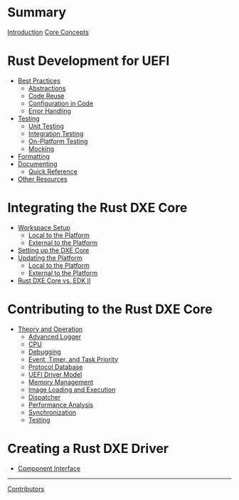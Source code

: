 # Summary

[Introduction](introduction.md)
[Core Concepts](concepts.md)

# Rust Development for UEFI

- [Best Practices](dev/principles.md)
  - [Abstractions](dev/principles/abstractions.md)
  - [Code Reuse](dev/principles/reuse.md)
  - [Configuration in Code](dev/principles/config.md)
  - [Error Handling](dev/principles/error-handling.md)
- [Testing](dev/testing.md)
  - [Unit Testing](dev/testing/unit.md)
  - [Integration Testing](dev/testing/integration.md)
  - [On-Platform Testing](dev/testing/platform.md)
  - [Mocking](dev/testing/mock.md)
- [Formatting](dev/formatting.md)
- [Documenting](dev/documenting.md)
  - [Quick Reference](dev/documenting/reference.md)
- [Other Resources](dev/other.md)

# Integrating the Rust DXE Core

- [Workspace Setup](integrate/workspace.md)
  - [Local to the Platform](integrate/compile_local.md)
  - [External to the Platform](integrate/compile_external.md)
- [Setting up the DXE Core](integrate/dxe_core.md)
- [Updating the Platform](integrate/platform.md)
  - [Local to the Platform](integrate/platform_local.md)
  - [External to the Platform](integrate/platform_external.md)
- [Rust DXE Core vs. EDK II](integrate/rust_vs_edk2.md)

# Contributing to the Rust DXE Core

- [Theory and Operation](dxe_core/operation.md)
  - [Advanced Logger]()
  - [CPU]()
  - [Debugging]()
  - [Event, Timer, and Task Priority](dxe_core/events.md)
  - [Protocol Database](dxe_core/protocol_database.md)
  - [UEFI Driver Model](dxe_core/driver_model.md)
  - [Memory Management]()
  - [Image Loading and Execution](dxe_core/images.md)
  - [Dispatcher](dxe_core/dispatcher.md)
  - [Performance Analysis]()
  - [Synchronization](dxe_core/synchronization.md)
  - [Testing](dxe_core/testing.md)

# Creating a Rust DXE Driver

- [Component Interface](driver/interface.md)

-----------
[Contributors](misc/contributors.md)
